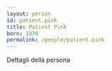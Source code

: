 ```yaml
---
layout: person
id: patient.pink
title: Patient Pink
born: 1970
permalink: /people/patient.pink
---
```


Dettagli della persona 